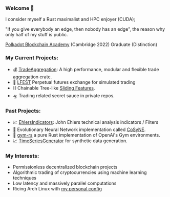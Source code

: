 ### Welcome :wave:
I consider myself a Rust maximalist and HPC enjoyer (CUDA);

"If you give everybody an edge, then nobody has an edge", the reason why only half of my stuff is public.

[Polkadot Blockchain Academy](https://polkadot.network/academy/) (Cambridge 2022) Graduate (Distinction)

### My Current Projects:
- :moneybag: [TradeAggregation](https://github.com/MathisWellmann/trade_aggregation-rs): A high performance, modular and flexible trade aggregation crate.
- :currency_exchange: [LFEST](https://github.com/MathisWellmann/lfest-rs) Perpetual futures exchange for simulated trading
- :chains: Chainable Tree-like [Sliding Features](https://github.com/MathisWellmann/sliding_features-rs).
- :flying_saucer: Trading related secret sauce in private repos.

### Past Projects:
- :chart: [EhlersIndicators](https://github.com/MathisWellmann/go_ehlers_indicators): John Ehlers technical analysis indicators / Filters
- :frog: Evolutionary Neural Network implementation called [CoSyNE](https://github.com/MathisWellmann/cosyne).
- :muscle: [gym-rs](https://github.com/MathisWellmann/gym-rs) a pure Rust implementation of OpenAi's Gym environments.
- :chart_with_upwards_trend: [TimeSeriesGenerator](https://github.com/MathisWellmann/time_series_generator-rs) for synthetic data generation.

### My Interests:
- Permissionless decentralized blockchain projects
- Algorithmic trading of cryptocurrencies using machine learning techniques
- Low latency and massively parallel computations
- Ricing Arch Linux with [my personal config](https://github.com/MathisWellmann/penrose-personal)
